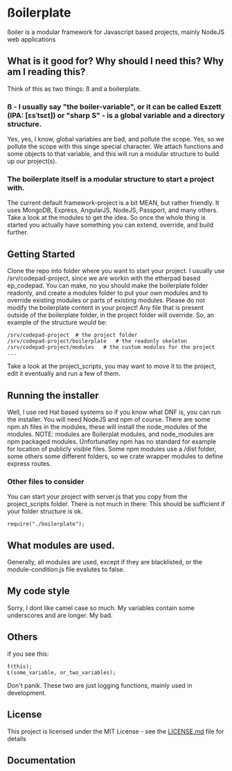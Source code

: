 # ßoilerplate

ßoiler is a modular framework for Javascript based projects, mainly NodeJS web applications

## What is it good for? Why should I need this? Why am I reading this?

Think of this as two things: ß and a boilerplate.

### ß - I usually say "the boiler-variable", or it can be called Eszett (IPA: [ɛsˈtsɛt]) or "sharp S" - is a global variable and a directory structure.

Yes, yes, I know, global variables are bad, and pollute the scope. Yes, so we pollute the scope with this singe special character.
We attach functions and some objects to that variable, and this will run a modular structure to build up our project(s).

### The boilerplate itself is a modular structure to start a project with. 

The current default framework-project is a bit MEAN, but rather friendly. It uses MongoDB, Express, AngularJS, NodeJS, Passport, and many others. Take a look at the modules to get the idea. So once the whole thing is started you actually have something you can extend, override, and build further.

## Getting Started

Clone the repo into folder where you want to start your project. I usually use /srv/codepad-project, since we are workin with the etherpad based ep_codepad. 
You can make, no you should make the boilerplate folder readonly, and create a modules folder to put your own modules and to override existing modules or parts of existing modules.
Please do not modify the boilerplate content in your project! Any file that is present outside of the boilerplate folder, in the project folder will override.
So, an example of the structure would be:
```
/srv/codepad-project  # the project folder
/srv/codepad-project/boilerplate   # the readonly skeleton
/srv/codepad-project/modules   # the custom modules for the project
...
```
Take a look at the project_scripts, you may want to move it to the project, edit it eventually and run a few of them.

## Running the installer

Well, I use red Hat based systems so if you know what DNF is, you can run the installer.
You will need NodeJS and npm of course. There are some npm.sh files in the modules, these will install the node_modules of the modules.
NOTE: modules are ßoilerplat modules, and node_modules are npm packaged modules. Unfortunatley npm has no standard for example for location of publicly visible files. Some npm modules use a /dist folder, some others some different folders, so we crate wrapper modules to define express routes. 

### Other files to consider

You can start your project with server.js that you copy from the project_scripts folder. There is not much in there:
This should be sufficient if your folder structure is ok.

```
require("./boilerplate");

```
## What modules are used.

Generally, all modules are used, except if they are blacklisted, or the module-condition.js file evalutes to false. 

## My code style

Sorry, I dont like camel case so much. My variables contain some underscores and are longer. My bad.

## Others

if you see this:
```
ł(this);
Ł(some_variable, or_two_variables);
```
Don't panik. These two are just logging functions, mainly used in development.

## License

This project is licensed under the MIT License - see the [LICENSE.md](LICENSE.md) file for details

## Documentation
